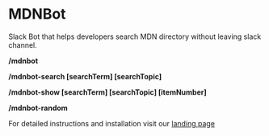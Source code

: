 # MDNBot

Slack Bot that helps developers search MDN directory without leaving slack channel.


**/mdnbot**

**/mdnbot-search [searchTerm] [searchTopic]**

**/mdnbot-show [searchTerm] [searchTopic] [itemNumber]**

**/mdnbot-random**


For detailed instructions and installation visit our [landing page](https://vejather.github.io/mdn-bot-landing-page/)

